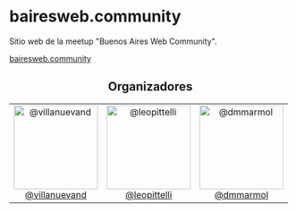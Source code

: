 # bairesweb.community
Sitio web de la meetup "Buenos Aires Web Community". 

[bairesweb.community](https://bairesweb.community)

<h2 align="center">Organizadores</h2>

<table width="100%">
  <tbody width="100%">
    <tr width="100%">
      <td align="center" width="33.33%">
        <a href="https://github.com/villanuevand">
          <img 
            alt="@villanuevand"
            width="150" height="150" 
            src="https://avatars1.githubusercontent.com/u/1209238?v=4&s=460">
          </br>
          @villanuevand
        </a>
      </td>
      <td align="center" width="33.33%">
        <a href="https://github.com/leopittelli">
          <img 
            alt="@leopittelli"
            width="150" height="150" 
            src="https://avatars1.githubusercontent.com/u/18401302?v=4&s=460">
          </br>
          @leopittelli
        </a>
      </td>
      <td align="center" width="33.33%">
        <a href="https://github.com/dmmarmol">
          <img 
            alt="@dmmarmol"
            width="150" height="150" 
            src="https://avatars3.githubusercontent.com/u/7168972?v=4&s=460">
          </br>
          @dmmarmol
        </a>
      </td>
    </tr>
  <tbody>
</table>